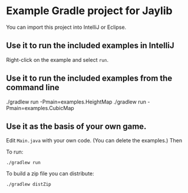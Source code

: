 # Example Gradle project for Jaylib

You can import this project into IntelliJ or Eclipse.

## Use it to run the included examples in IntelliJ

Right-click on the example and select `run`.

## Use it to run the included examples from the command line

./gradlew run -Pmain=examples.HeightMap
./gradlew run -Pmain=examples.CubicMap

## Use it as the basis of your own game.

Edit `Main.java` with your own code.  (You can delete the examples.)  Then

To run:

`./gradlew run`

To build a zip file you can distribute:

`./gradlew distZip`

